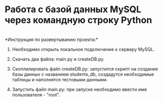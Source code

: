 <h1><br>Работа с базой данных MySQL через командную строку Python<br></h1>
<br>*Инструкция по развертыванию проекта:*<br>  

1. Необходимо открыть локальное подключение к серверу MySQL.  
 
2. Скачать два файла: main.py и createDB.py.  
 
3. Скоплилировать файл createDB.py: запустится скрипт на создание базы данных с названием students_db, создадутся необходимые таблицы и наполнятся тестовыми данными.  

4. Запустить файл main.py: при запуске необходимо ввести имя пользователя - "root".
